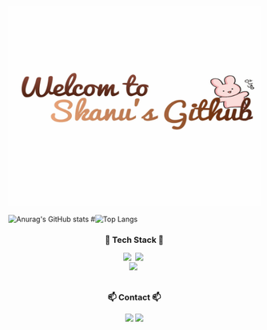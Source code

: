 <div align="center">
  <img height="400px" width="800px" src="https://github.com/02Skanu/02Skanu/blob/main/github_logo.gif" />
</div>

![Anurag's GitHub stats](https://github-readme-stats.vercel.app/api?username=02Skanu&show_icons=true&theme=radical)
#![Top Langs](https://github-readme-stats.vercel.app/api/top-langs/?username=02Skanu)


<h3 align="center">🌱 Tech Stack 🌱</h3>
<div align="center">
  <img src="https://img.shields.io/badge/Kotlin-7F52FF.svg?style=for-the-badge&logo=Kotlin&logoColor=FFFFFF" />&nbsp
  <img src="https://img.shields.io/badge/Python-3776AB.svg?style=for-the-badge&logo=Python&logoColor=FFFFFF" />&nbsp
</div>
<div align="center">
  <img src="https://img.shields.io/badge/MySQL-4479A1.svg?style=for-the-badge&logo=MySQL&logoColor=FFFFFF" />&nbsp
</div>
<br>

<h3 align="center">📫 Contact 📫</h3>
<div align="center">
  <a href="https://www.instagram.com/s__kanu/" target="_blank"><img src="https://img.shields.io/badge/Instagram-E4405F?style=for-the-badge&logo=Instagram&logoColor=FFFFFF"/></a>
  <a href="mailto:babyrhksdn1@naver.com" target="_blank"><img src="https://img.shields.io/badge/babyrhksdn1@naver.com-03C75AF?style=for-the-badge&logo=Naver&logoColor=FFFFFF"/></a>
</div>





<!--
**02Skanu/02Skanu** is a ✨ _special_ ✨ repository because its `README.md` (this file) appears on your GitHub profile.

Here are some ideas to get you started:

- 🔭 I’m currently working on ...
- 🌱 I’m currently learning ...
- 👯 I’m looking to collaborate on ...
- 🤔 I’m looking for help with ...
- 💬 Ask me about ...
- 📫 How to reach me: ...
- 😄 Pronouns: ...
- ⚡ Fun fact: ...
-->
